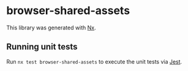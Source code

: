 # browser-shared-assets

This library was generated with [Nx](https://nx.dev).

## Running unit tests

Run `nx test browser-shared-assets` to execute the unit tests via [Jest](https://jestjs.io).
